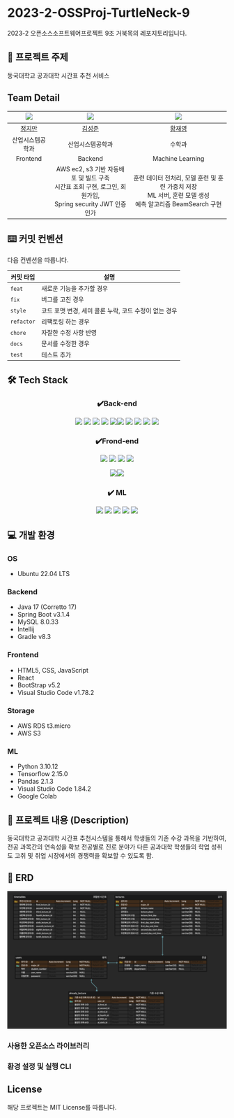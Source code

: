 # 2023-2-OSSProj-TurtleNeck-9

2023-2 오픈소스소프트웨어프로젝트 
9조 거북목의 레포지토리입니다.

## 📌 프로젝트 주제

동국대학교 공과대학 시간표 추천 서비스

## Team Detail

<!--

| 이름   | 전공           | E-mail |
| ------ | -------------- | ------------------- |
| 정지만 | 산업시스템공학과 | wlaks2317@gmail.com |
| 김성준 | 산업시스템공학과 | jobcho6320@naver.com |
| 황재영 | 수학과        | jaey0913@dongguk.edu | -->

<div>

|<img src="https://avatars.githubusercontent.com/u/67041750?v=4" width="80">|         <img src="https://avatars.githubusercontent.com/u/89504367?v=4" width="80">         | <img src="https://avatars.githubusercontent.com/hwangjy0913" width="80"> |
|:---:|:-------------------------------------------------------------------------------------------:|:------------------------------------------------------------------------:|
|[정지만](https://github.com/jjm2317)|                            [김성준](https://github.com/SeongJoon-K)                            |                  [황재영](https://github.com/hwangjy0913)                   |
|산업시스템공학과|                                          산업시스템공학과                                           |                                   수학과                                    |
|Frontend|                                           Backend                                           |                             Machine Learning                             |
| |   AWS ec2, s3 기반 자동배포 및 빌드 구축  <br/>시간표 조회 구현, 로그인, 회원가입, <br/>Spring security JWT 인증인가   |         훈련 데이터 전처리, 모델 훈련 및 훈련 가중치 저장 <br/> ML 서버, 훈련 모델 생성 <br/> 예측 알고리즘 BeamSearch 구현            |

</div>

## ⌨️ 커밋 컨벤션 

다음 컨벤션을 따릅니다.

| 커밋 타입 | 설명                               |
|-----------|----------------------------------|
| `feat`    | 새로운 기능을 추가할 경우                   |
| `fix`     | 버그를 고친 경우                        |
| `style`   | 코드 포맷 변경, 세미 콜론 누락, 코드 수정이 없는 경우 |
| `refactor`| 리팩토링 하는 경우                       |
| `chore`   | 자잘한 수정 사항 반영                     |
| `docs`    | 문서를 수정한 경우                       |
| `test`    | 테스트 추가                           |
## 🛠️ Tech Stack

<div align=center>

### ✔️Back-end
  
  <img src="https://img.shields.io/badge/amazon codedeploy-4479A1?style=for-the-badge&logo=amazon d&logoColor=white">
  <img src="https://img.shields.io/badge/amazon ec2-FF9900?style=for-the-badge&logo=amazon ec2&logoColor=white">
<img src="https://img.shields.io/badge/amazon rds-Fz1100?style=for-the-badge&logo=amazon rds&logoColor=white">
<img src="https://img.shields.io/badge/amazon s3-569A31?style=for-the-badge&logo=amazon s3&logoColor=white">
<img src="https://img.shields.io/badge/intellijidea-000000?style=for-the-badge&logo=IntelliJ&logoColor=white"><img src="https://img.shields.io/badge/github-181717?style=for-the-badge&logo=github&logoColor=white">
  <img src="https://img.shields.io/badge/fontawesome-528DD7?style=for-the-badge&logo=fontawesome&logoColor=white">


<img src="https://img.shields.io/badge/springboot-6DB33F?style=for-the-badge&logo=springboot&logoColor=white">
  <img src="https://img.shields.io/badge/mysql-4479A1?style=for-the-badge&logo=mysql&logoColor=white">
<img src="https://img.shields.io/badge/ubuntu-E95420?style=for-the-badge&logo=ubuntu&logoColor=white">

### ✔️Frond-end

  <img src="https://img.shields.io/badge/html5-E34F26?style=for-the-badge&logo=html5&logoColor=white">
  <img src="https://img.shields.io/badge/css3-1572B6?style=for-the-badge&logo=css3&logoColor=white">
  <img src="https://img.shields.io/badge/javascript-F7DF1E?style=for-the-badge&logo=javascript&logoColor=black">
  <img src="https://img.shields.io/badge/React-61DAFB?style=for-the-badge&logo=React&logoColor=black">

  <img src="https://img.shields.io/badge/Redux-764ABC?style=for-the-badge&logo=Redux&logoColor=purple"><img src="https://img.shields.io/badge/Next.js-000000?style=for-the-badge&logo=Next.js&logoColor=white">


### ✔️ ML
  <img src="https://img.shields.io/badge/tensorflow-black?style=for-the-badge&logo=tensorflow">
  <img src="https://img.shields.io/badge/Pandas-blue?style=for-the-badge&logo=pandas">
  <img src="https://img.shields.io/badge/Google%20Colab-orange?style=for-the-badge">
  <img src="https://img.shields.io/badge/flask-black?style=for-the-badge&logo=Flask">
  <img src="https://img.shields.io/badge/numpy-white?style=for-the-badge&logo=NumPy&logoColor=black">
</div>

## 💻 개발 환경

### OS

- Ubuntu 22.04 LTS

### Backend
- Java 17 (Corretto 17)
- Spring Boot v3.1.4
- MySQL 8.0.33
- Intellij
- Gradle v8.3

### Frontend
- HTML5, CSS, JavaScript
- React 
- BootStrap v5.2
- Visual Studio Code v1.78.2

### Storage
- AWS RDS t3.micro
- AWS S3

### ML
- Python 3.10.12
- Tensorflow 2.15.0
- Pandas 2.1.3
- Visual Studio Code 1.84.2
- Google Colab


## 📌 프로젝트 내용 (Description)

동국대학교 공과대학 시간표 추천시스템을 통해서 학생들의 기존 수강 과목을 기반하여, 전공 과목간의 연속성을 확보
전공별로 진로 분야가 다른 공과대학 학생들의 학업 성취도 고취 및 취업 시장에서의 경쟁력을 확보할 수 있도록 함.

## 🛒 ERD

![](docs/images/ERD.png)

###  사용한 오픈소스 라이브러리 


### 환경 설정 및 실행 CLI


## License

해당 프로젝트는 MIT License를 따릅니다.
